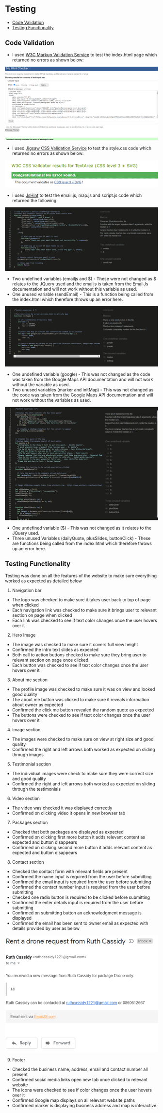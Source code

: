 # Testing

- [Code Validation](#code-validation)
- [Testing Functionality](#testing-functionality)

## **Code Validation**

- I used [W3C Markup Validation Service](https://validator.w3.org/#validate_by_input) to test the index.html page which returned no errors as shown below:

![HTML validation results](assets/images/markupValidator.png)

- I used [Jigsaw CSS Validation Service](https://jigsaw.w3.org/css-validator/validator) to test the style.css code which returned no errors as shown below:

![CSS validation results](assets/images/cssValidator.png)

- I used [JsHint](https://jshint.com/) to test the email.js, map.js and script.js code which returned the following:

![JsHint email.js results](assets/images/JsHintEmailJs.png)

  - Two undefined variables (emailjs and $) - These were not changed as $ relates to the JQuery used and the emailjs is taken from the EmailJs documentation and will not work without this variable as used.
  - One unused variable (sendEmail) - This is a function being called from the index.html which therefore throws up an error here.

![JsHint map.js results](assets/images/JsHintMap.png)

  - One undefined variable (google) - This was not changed as the code was taken from the Google Maps API documentation and will not work without the variable as used.
  - Two unused variables (marker and initMap) - This was not changed as the code was taken from the Google Maps API documentation and will not work without the variables as used.

![JsHint script.js results](assets/images/JsHintScriptFile.png)

  - One undefined variable ($) - This was not changed as it relates to the JQuery used.
  - Three unused Variables (dailyQuote, plusSlides, buttonClick) - These are functions being called from the index.html which therefore throws up an error here.

## **Testing Functionality**

Testing was done on all the features of the website to make sure everything worked as expected as detailed below

1. Navigation bar

  - The logo was checked to make sure it takes user back to top of page when clicked
  - Each navigation link was checked to make sure it brings user to relevant section on page when clicked
  - Each link was checked to see if text color changes once the user hovers over it

2. Hero Image

  - The image was checked to make sure it covers full view height
  - Confirmed the intro text slides as expected 
  - Both call to action buttons checked to make sure they bring user to relevant section on page once clicked
  - Each button was checked to see if text color changes once the user hovers over it

3. About me section

  - The profile image was checked to make sure it was on view and looked good quality
  - The about me button was clicked to make sure it reveals information about owner as expected
  - Confirmed the click me button revealed the random quote as expected
  - The buttons were checked to see if text color changes once the user hovers over it

4. Image section

  - The images were checked to make sure on view at right size and good quality
  - Confirmed the right and left arrows both worked as expected on sliding through images

5. Testimonial section

  - The individual images were check to make sure they were correct size and good quality
  - Confirmed the right and left arrows both worked as expected on sliding through the testimonials

6. Video section
 
  - The video was checked it was displayed correctly
  - Confirmed on clicking video it opens in new browser tab

7. Packages section
  
  - Checked that both packages are displayed as expected
  - Confirmed on clicking first more button it adds relevant content as expected and button disappears
  - Confirmed on clicking second more button it adds relevant content as expected and button disappears

8. Contact section

  - Checked the contact form with relevant fields are present
  - Confirmed the name input is required from the user before submitting
  - Confirmed the email input is required from the user before submitting
  - Confirmed the contact number input is required from the user before submitting
  - Checked one radio button is required to be clicked before submitting
  - Confirmed the enter details input is required from the user before submitting
  - Confirmed on submitting button an acknowledgment message is displayed
  - Confirmed the email has been sent to owner email as expected with details provided by user as below

![Email confirmation](assets/images/emailConfirmation.png)

9. Footer

  - Checked the business name, address, email and contact number all present
  - Confirmed social media links open new tab once clicked to relevant website
  - The icons were checked to see if color changes once the user hovers over it
  - Confirmed Google map displays on all relevant website paths
  - Confirmed marker is displaying business address and map is interactive